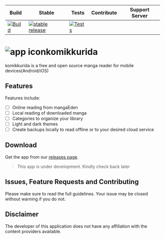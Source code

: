 | Build | Stable | Tests | Contribute | Support Server |
|-------|----------|---------|------------|---------|
| [![Build](https://github.com/mastersam07/komikkurida/workflows/Build%20Client/badge.svg)](https://github.com/Mastersam07/komikkurida/actions?query=workflow%3A%22Build+Client%22) | [![stable release](https://img.shields.io/github/release/mastersam07/komikkurida.svg?maxAge=3600&label=download)](https://github.com/mastersam07/komikkurida/releases) | [![Tests](https://github.com/mastersam07/komikkurida/workflows/Client%20Tests/badge.svg)](https://github.com/Mastersam07/komikkurida/actions?query=workflow%3A%22Client+Tests%22) |  |  |


# ![app icon]()komikkurida
komikkurida is a free and open source manga reader for mobile devices(Android/iOS)

<!--![screenshots of app](./.github/readme-images/screens.png)-->

## Features

Features include:
* [ ] Online reading from mangaEden
* [ ] Local reading of downloaded manga
* [ ] Categories to organize your library
* [ ] Light and dark themes
* [ ] Create backups locally to read offline or to your desired cloud service

## Download
Get the app from our [releases page](https://github.com/mastersam07/komikkurida/releases).

> This app is under development. Kindly check back later
<!--If you want to try new features before they get to the stable release, you can download the preview version [here](http://tachiyomi.kanade.eu/latest).-->

## Issues, Feature Requests and Contributing

Please make sure to read the full guidelines. Your issue may be closed without warning if you do not.

<!--<details><summary>Issues</summary>-->

<!--1. **Before reporting a new issue, take a look at the [FAQ](https://github.com/inorichi/tachiyomi/wiki/FAQ), the [changelog](https://github.com/inorichi/tachiyomi/releases) and the already opened [issues](https://github.com/inorichi/tachiyomi/issues).**-->
<!--2. If you are unsure, ask here: [![Discord](https://img.shields.io/discord/349436576037732353.svg)](https://discord.gg/tachiyomi)-->

<!--</details>-->

<!--<details><summary>Bugs</summary>-->

<!--* Include version (Setting > About > Version)-->
<!-- * If not latest, try updating, it may have already been solved-->
<!-- * Preview version is equal to the number of commits as seen in the main page-->
<!--* Include steps to reproduce (if not obvious from description)-->
<!--* Include screenshot (if needed)-->
<!--* If it could be device-dependent, try reproducing on another device (if possible)-->
<!--* For large logs use http://pastebin.com/ (or similar)-->
<!--* Don't group unrelated requests into one issue-->

<!--DO: https://github.com/inorichi/tachiyomi/issues/24 https://github.com/inorichi/tachiyomi/issues/71-->

<!--DON'T: https://github.com/inorichi/tachiyomi/issues/75-->

<!--</details>-->

<!--<details><summary>Feature Requests</summary>-->

<!--* Write a detailed issue, explaining what it should do or how. Avoid writing just "like X app does"-->
<!--* Include screenshot (if needed)-->

<!--Catalogue requests should be created at https://github.com/inorichi/tachiyomi-extensions, they do not belong in this repository.-->
<!--</details>-->

<!--## FAQ-->

<!--[See our website.](https://tachiyomi.org/)-->
<!--You can also reach out to us on [Discord](https://discord.gg/tachiyomi).-->

<!--## License-->

<!--    Copyright 2015 Javier Tomás-->

<!--    Licensed under the Apache License, Version 2.0 (the "License");-->
<!--    you may not use this file except in compliance with the License.-->
<!--    You may obtain a copy of the License at-->

<!--    http://www.apache.org/licenses/LICENSE-2.0-->

<!--    Unless required by applicable law or agreed to in writing, software-->
<!--    distributed under the License is distributed on an "AS IS" BASIS,-->
<!--    WITHOUT WARRANTIES OR CONDITIONS OF ANY KIND, either express or implied.-->
<!--    See the License for the specific language governing permissions and-->
<!--    limitations under the License.-->

## Disclaimer

The developer of this application does not have any affiliation with the content providers available.
